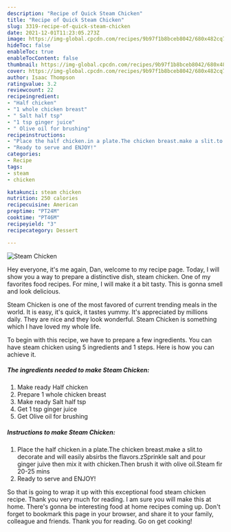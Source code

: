 ```yaml
---
description: "Recipe of Quick Steam Chicken"
title: "Recipe of Quick Steam Chicken"
slug: 3319-recipe-of-quick-steam-chicken
date: 2021-12-01T11:23:05.273Z
image: https://img-global.cpcdn.com/recipes/9b97f1b8bceb8042/680x482cq70/steam-chicken-recipe-main-photo.jpg
hideToc: false
enableToc: true
enableTocContent: false
thumbnail: https://img-global.cpcdn.com/recipes/9b97f1b8bceb8042/680x482cq70/steam-chicken-recipe-main-photo.jpg
cover: https://img-global.cpcdn.com/recipes/9b97f1b8bceb8042/680x482cq70/steam-chicken-recipe-main-photo.jpg
author: Isaac Thompson
ratingvalue: 3.2
reviewcount: 22
recipeingredient:
- "Half chicken"
- "1 whole chicken breast"
- " Salt half tsp"
- "1 tsp ginger juice"
- " Olive oil for brushing"
recipeinstructions:
- "Place the half chicken.in a plate.The chicken breast.make a slit.to decorate and will easily absirbs the flavors.zSprinkle salt and pour ginger juive then mix it with chicken.Then brush it with olive oil.Steam fir 20-25 mins"
- "Ready to serve and ENJOY!"
categories:
- Recipe
tags:
- steam
- chicken

katakunci: steam chicken 
nutrition: 250 calories
recipecuisine: American
preptime: "PT24M"
cooktime: "PT46M"
recipeyield: "3"
recipecategory: Dessert

---
```



![Steam Chicken](https://img-global.cpcdn.com/recipes/9b97f1b8bceb8042/680x482cq70/steam-chicken-recipe-main-photo.jpg)

Hey everyone, it's me again, Dan, welcome to my recipe page. Today, I will show you a way to prepare a distinctive dish, steam chicken. One of my favorites food recipes. For mine, I will make it a bit tasty. This is gonna smell and look delicious.



Steam Chicken is one of the most favored of current trending meals in the world. It is easy, it's quick, it tastes yummy. It's appreciated by millions daily. They are nice and they look wonderful. Steam Chicken is something which I have loved my whole life.


To begin with this recipe, we have to prepare a few ingredients. You can have steam chicken using 5 ingredients and 1 steps. Here is how you can achieve it.

<!--inarticleads1-->

##### The ingredients needed to make Steam Chicken:

1. Make ready Half chicken
1. Prepare 1 whole chicken breast
1. Make ready  Salt half tsp
1. Get 1 tsp ginger juice
1. Get  Olive oil for brushing




<!--inarticleads2-->

##### Instructions to make Steam Chicken:

1. Place the half chicken.in a plate.The chicken breast.make a slit.to decorate and will easily absirbs the flavors.zSprinkle salt and pour ginger juive then mix it with chicken.Then brush it with olive oil.Steam fir 20-25 mins
1. Ready to serve and ENJOY!



So that is going to wrap it up with this exceptional food steam chicken recipe. Thank you very much for reading. I am sure you will make this at home. There's gonna be interesting food at home recipes coming up. Don't forget to bookmark this page in your browser, and share it to your family, colleague and friends. Thank you for reading. Go on get cooking!
